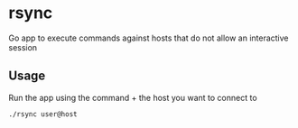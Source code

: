 # rsync

Go app to execute commands against hosts that do not allow an interactive session

## Usage

Run the app using the command + the host you want to connect to

    ./rsync user@host